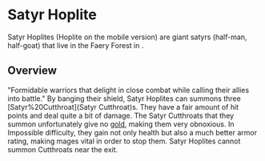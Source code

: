 # Satyr Hoplite

Satyr Hoplites (Hoplite on the mobile version) are giant satyrs (half-man, half-goat) that live in the Faery Forest in .
## Overview

"Formidable warriors that delight in close combat while calling their allies into battle."
By banging their shield, Satyr Hoplites can summons three [Satyr%20Cutthroat](Satyr Cutthroat)s. They have a fair amount of hit points and deal quite a bit of damage. The Satyr Cutthroats that they summon unfortunately give no [gold](gold), making them very obnoxious.
In Impossible difficulty, they gain not only health but also a much better armor rating, making mages vital in order to stop them.
Satyr Hoplites cannot summon Cutthroats near the exit.